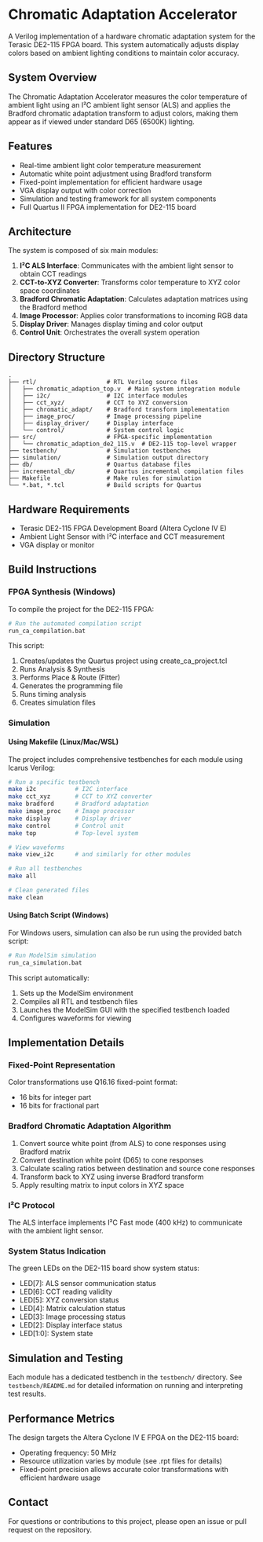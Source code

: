 # Chromatic Adaptation Accelerator

A Verilog implementation of a hardware chromatic adaptation system for the Terasic DE2-115 FPGA board. This system automatically adjusts display colors based on ambient lighting conditions to maintain color accuracy.

## System Overview

The Chromatic Adaptation Accelerator measures the color temperature of ambient light using an I²C ambient light sensor (ALS) and applies the Bradford chromatic adaptation transform to adjust colors, making them appear as if viewed under standard D65 (6500K) lighting.

## Features

- Real-time ambient light color temperature measurement
- Automatic white point adjustment using Bradford transform
- Fixed-point implementation for efficient hardware usage
- VGA display output with color correction
- Simulation and testing framework for all system components
- Full Quartus II FPGA implementation for DE2-115 board

## Architecture

The system is composed of six main modules:

1. **I²C ALS Interface**: Communicates with the ambient light sensor to obtain CCT readings
2. **CCT-to-XYZ Converter**: Transforms color temperature to XYZ color space coordinates
3. **Bradford Chromatic Adaptation**: Calculates adaptation matrices using the Bradford method
4. **Image Processor**: Applies color transformations to incoming RGB data
5. **Display Driver**: Manages display timing and color output
6. **Control Unit**: Orchestrates the overall system operation

## Directory Structure

```
.
├── rtl/                    # RTL Verilog source files
│   ├── chromatic_adaption_top.v  # Main system integration module
│   ├── i2c/                # I2C interface modules
│   ├── cct_xyz/            # CCT to XYZ conversion
│   ├── chromatic_adapt/    # Bradford transform implementation
│   ├── image_proc/         # Image processing pipeline
│   ├── display_driver/     # Display interface
│   └── control/            # System control logic
├── src/                    # FPGA-specific implementation
│   └── chromatic_adaption_de2_115.v  # DE2-115 top-level wrapper
├── testbench/              # Simulation testbenches
├── simulation/             # Simulation output directory
├── db/                     # Quartus database files
├── incremental_db/         # Quartus incremental compilation files
├── Makefile                # Make rules for simulation
└── *.bat, *.tcl            # Build scripts for Quartus
```

## Hardware Requirements

- Terasic DE2-115 FPGA Development Board (Altera Cyclone IV E)
- Ambient Light Sensor with I²C interface and CCT measurement
- VGA display or monitor

## Build Instructions

### FPGA Synthesis (Windows)

To compile the project for the DE2-115 FPGA:

```bash
# Run the automated compilation script
run_ca_compilation.bat
```

This script:
1. Creates/updates the Quartus project using create_ca_project.tcl
2. Runs Analysis & Synthesis
3. Performs Place & Route (Fitter)
4. Generates the programming file
5. Runs timing analysis
6. Creates simulation files

### Simulation

#### Using Makefile (Linux/Mac/WSL)

The project includes comprehensive testbenches for each module using Icarus Verilog:

```bash
# Run a specific testbench
make i2c           # I2C interface
make cct_xyz       # CCT to XYZ converter
make bradford      # Bradford adaptation
make image_proc    # Image processor
make display       # Display driver
make control       # Control unit
make top           # Top-level system

# View waveforms
make view_i2c      # and similarly for other modules

# Run all testbenches
make all

# Clean generated files
make clean
```

#### Using Batch Script (Windows)

For Windows users, simulation can also be run using the provided batch script:

```bash
# Run ModelSim simulation
run_ca_simulation.bat
```

This script automatically:
1. Sets up the ModelSim environment
2. Compiles all RTL and testbench files
3. Launches the ModelSim GUI with the specified testbench loaded
4. Configures waveforms for viewing

## Implementation Details

### Fixed-Point Representation

Color transformations use Q16.16 fixed-point format:
- 16 bits for integer part
- 16 bits for fractional part

### Bradford Chromatic Adaptation Algorithm

1. Convert source white point (from ALS) to cone responses using Bradford matrix
2. Convert destination white point (D65) to cone responses
3. Calculate scaling ratios between destination and source cone responses
4. Transform back to XYZ using inverse Bradford transform
5. Apply resulting matrix to input colors in XYZ space

### I²C Protocol

The ALS interface implements I²C Fast mode (400 kHz) to communicate with the ambient light sensor.

### System Status Indication

The green LEDs on the DE2-115 board show system status:
- LED[7]: ALS sensor communication status
- LED[6]: CCT reading validity
- LED[5]: XYZ conversion status
- LED[4]: Matrix calculation status
- LED[3]: Image processing status
- LED[2]: Display interface status
- LED[1:0]: System state

## Simulation and Testing

Each module has a dedicated testbench in the `testbench/` directory. See `testbench/README.md` for detailed information on running and interpreting test results.

## Performance Metrics

The design targets the Altera Cyclone IV E FPGA on the DE2-115 board:
- Operating frequency: 50 MHz
- Resource utilization varies by module (see .rpt files for details)
- Fixed-point precision allows accurate color transformations with efficient hardware usage

## Contact

For questions or contributions to this project, please open an issue or pull request on the repository.
